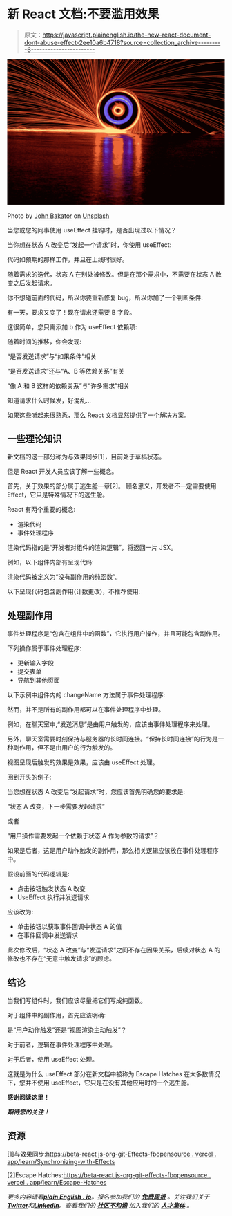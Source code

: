 # 新 React 文档:不要滥用效果

> 原文：<https://javascript.plainenglish.io/the-new-react-document-dont-abuse-effect-2ee10a6b4718?source=collection_archive---------6----------------------->

![](img/265272ac6dc148c68858b1b222f0ff86.png)

Photo by [John Bakator](https://unsplash.com/@jxb511?utm_source=medium&utm_medium=referral) on [Unsplash](https://unsplash.com?utm_source=medium&utm_medium=referral)

当您或您的同事使用 useEffect 挂钩时，是否出现过以下情况？

当你想在状态 A 改变后“发起一个请求”时，你使用 useEffect:

代码如预期的那样工作，并且在上线时很好。

随着需求的迭代，状态 A 在别处被修改。但是在那个需求中，不需要在状态 A 改变之后发起请求。

你不想碰前面的代码，所以你要重新修复 bug，所以你加了一个判断条件:

有一天，要求又变了！现在请求还需要 B 字段。

这很简单，您只需添加 b 作为 useEffect 依赖项:

随着时间的推移，你会发现:

“是否发送请求”与“如果条件”相关

“是否发送请求”还与“A、B 等依赖关系”有关

“像 A 和 B 这样的依赖关系”与“许多需求”相关

知道请求什么时候发，好混乱…

如果这些听起来很熟悉，那么 React 文档显然提供了一个解决方案。

## 一些理论知识

新文档的这一部分称为与效果同步[1]，目前处于草稿状态。

但是 React 开发人员应该了解一些概念。

首先，关于效果的部分属于逃生舱一章[2]。
顾名思义，开发者不一定需要使用 Effect，它只是特殊情况下的逃生舱。

React 有两个重要的概念:

*   渲染代码
*   事件处理程序

渲染代码指的是“开发者对组件的渲染逻辑”，将返回一片 JSX。

例如，以下组件内部有呈现代码:

渲染代码被定义为“没有副作用的纯函数”。

以下呈现代码包含副作用(计数更改)，不推荐使用:

## 处理副作用

事件处理程序是“包含在组件中的函数”，它执行用户操作，并且可能包含副作用。

下列操作属于事件处理程序:

*   更新输入字段
*   提交表单
*   导航到其他页面

以下示例中组件内的 changeName 方法属于事件处理程序:

然而，并不是所有的副作用都可以在事件处理程序中处理。

例如，在聊天室中,“发送消息”是由用户触发的，应该由事件处理程序来处理。

另外，聊天室需要时刻保持与服务器的长时间连接。“保持长时间连接”的行为是一种副作用，但不是由用户的行为触发的。

视图呈现后触发的效果是效果，应该由 useEffect 处理。

回到开头的例子:

当您想在状态 A 改变后“发起请求”时，您应该首先明确您的要求是:

“状态 A 改变，下一步需要发起请求”

或者

“用户操作需要发起一个依赖于状态 A 作为参数的请求”？

如果是后者，这是用户动作触发的副作用，那么相关逻辑应该放在事件处理程序中。

假设前面的代码逻辑是:

*   点击按钮触发状态 A 改变
*   UseEffect 执行并发送请求

应该改为:

*   单击按钮以获取事件回调中状态 A 的值
*   在事件回调中发送请求

此次修改后，“状态 A 改变”与“发送请求”之间不存在因果关系，后续对状态 A 的修改也不存在“无意中触发请求”的顾虑。

## 结论

当我们写组件时，我们应该尽量把它们写成纯函数。

对于组件中的副作用，首先应该明确:

是“用户动作触发”还是“视图渲染主动触发”？

对于前者，逻辑在事件处理程序中处理。

对于后者，使用 useEffect 处理。

这就是为什么 useEffect 部分在新文档中被称为 Escape Hatches 在大多数情况下，您并不使用 useEffect，它只是在没有其他应用时的一个逃生舱。

**感谢阅读这里！**

***期待您的关注！***

## 资源

[1]与效果同步:[https://beta-react js-org-git-Effects-fbopensource . vercel . app/learn/Synchronizing-with-Effects](https://beta-reactjs-org-git-effects-fbopensource.vercel.app/learn/synchronizing-with-effects)

[2]Escape Hatches:[https://beta-react js-org-git-effects-fbopensource . vercel . app/learn/Escape-Hatches](https://beta-reactjs-org-git-effects-fbopensource.vercel.app/learn/escape-hatches)

*更多内容请看*[***plain English . io***](https://plainenglish.io/)*。报名参加我们的* [***免费周报***](http://newsletter.plainenglish.io/) *。关注我们关于*[***Twitter***](https://twitter.com/inPlainEngHQ)*和*[***LinkedIn***](https://www.linkedin.com/company/inplainenglish/)*。查看我们的* [***社区不和谐***](https://discord.gg/GtDtUAvyhW) *加入我们的* [***人才集体***](https://inplainenglish.pallet.com/talent/welcome) *。*